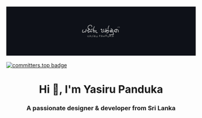 ![Header](./Github_Image.jpg)

[![committers.top badge](https://user-badge.committers.top/sri_lanka_private/yasirupanduka99.svg)](https://user-badge.committers.top/sri_lanka_private/yasirupanduka99)
<h1 align="center">Hi 👋, I'm Yasiru Panduka</h1>
<h3 align="center">A passionate designer & developer from Sri Lanka</h3>
